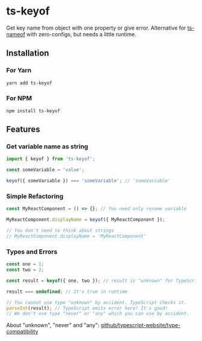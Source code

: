 # ts-keyof

Get key name from object with one property or give error. Alternative
for [ts-nameof](https://github.com/dsherret/ts-nameof) with zero-configs,
but needs a little runtime.

## Installation

### For Yarn

```sh
yarn add ts-keyof
```

### For NPM

```
npm install ts-keyof
```

## Features

### Get variable name as string

```js
import { keyof } from 'ts-keyof';

const someVariable = 'value';

keyof({ someVariable }) === 'someVariable'; // 'someVariable'
```

### Simple Refactoring

```jsx
const MyReactComponent = () => {}; // You need only rename variable

MyReactComponent.displayName = keyof({ MyReactComponent });

// You don't need to think about strings
// MyReactComponent.displayName = 'MyReactComponent'
```

### Types and Errors

```ts
const one = 1;
const two = 2;

const result = keyof({ one, two }); // result is "unknown" for TypeScript

result === undefined; // It's true in runtime

// You cannot use type "unknown" by accident. TypeScript checks it.
parseInt(result); // TypeScript emits error here! It's good!
// We don't use type "never" or "any" which you can use by accident.
```

About "unknown", "never" and "any":
[github/typescript-website/type-compatibility](https://github.com/microsoft/TypeScript-Website/blob/c79c1dd3084aedc2b32ace71dca086b3e2cac5ba/packages/documentation/copy/en/reference/Type%20Compatibility.md#any-unknown-object-void-undefined-null-and-never-assignability)
